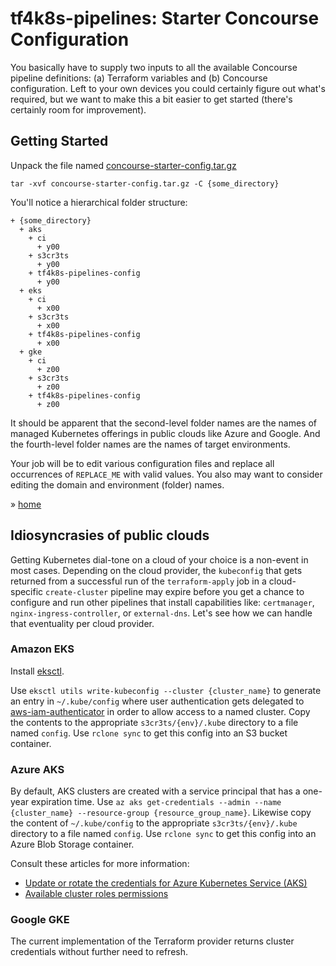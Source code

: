 # tf4k8s-pipelines: Starter Concourse Configuration

You basically have to supply two inputs to all the available Concourse pipeline definitions: (a) Terraform variables and (b) Concourse configuration.  Left to your own devices you could certainly figure out what's required, but we want to make this a bit easier to get started (there's certainly room for improvement).  

## Getting Started 

Unpack the file named [concourse-starter-config.tar.gz](concourse-starter-config.tar.gz)

```
tar -xvf concourse-starter-config.tar.gz -C {some_directory}
```

You'll notice a hierarchical folder structure:

```
+ {some_directory}
  + aks
    + ci
      + y00
    + s3cr3ts
      + y00
    + tf4k8s-pipelines-config
      + y00
  + eks
    + ci
      + x00
    + s3cr3ts
      + x00
    + tf4k8s-pipelines-config
      + x00
  + gke
    + ci
      + z00
    + s3cr3ts
      + z00
    + tf4k8s-pipelines-config
      + z00
```

It should be apparent that the second-level folder names are the names of managed Kubernetes offerings in public clouds like Azure and Google.  And the fourth-level folder names are the names of target environments.

Your job will be to edit various configuration files and replace all occurrences of `REPLACE_ME` with valid values.  You also may want to consider editing the domain and environment (folder) names.

&raquo; [home](../../README.md)


## Idiosyncrasies of public clouds

Getting Kubernetes dial-tone on a cloud of your choice is a non-event in most cases.  Depending on the cloud provider, the `kubeconfig` that gets returned from a successful run of the `terraform-apply` job in a cloud-specific `create-cluster` pipeline may expire before you get a chance to configure and run other pipelines that install capabilities like: `certmanager`, `nginx-ingress-controller`, or `external-dns`.  Let's see how we can handle that eventuality per cloud provider.

### Amazon EKS

Install [eksctl](https://docs.aws.amazon.com/eks/latest/userguide/getting-started-eksctl.html).

Use `eksctl utils write-kubeconfig --cluster {cluster_name}` to generate an entry in `~/.kube/config` where user authentication gets delegated to [aws-iam-authenticator](https://docs.aws.amazon.com/eks/latest/userguide/install-aws-iam-authenticator.html) in order to allow access to a named cluster.  Copy the contents to the appropriate `s3cr3ts/{env}/.kube` directory to a file named `config`.  Use `rclone sync` to get this config into an S3 bucket container.

### Azure AKS

By default, AKS clusters are created with a service principal that has a one-year expiration time.  Use `az aks get-credentials --admin --name {cluster_name} --resource-group {resource_group_name}`.  Likewise copy the content of `~/.kube/config` to the appropriate `s3cr3ts/{env}/.kube` directory to a file named `config`.  Use `rclone sync` to get this config into an Azure Blob Storage container.

Consult these articles for more information:

* [Update or rotate the credentials for Azure Kubernetes Service (AKS)](https://docs.microsoft.com/en-us/azure/aks/update-credentials)
* [Available cluster roles permissions](https://docs.microsoft.com/en-us/azure/aks/control-kubeconfig-access#available-cluster-roles-permissions)

### Google GKE

The current implementation of the Terraform provider returns cluster credentials without further need to refresh.
